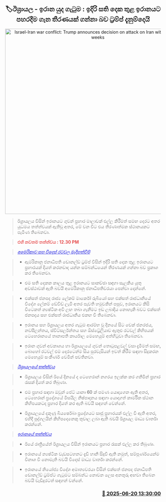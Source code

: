 <p align='center'><b><h2 align='center' title='Israel-Iran war conflict: Trump announces decision on attack on Iran within next two weeks'>🏷ඊශ්‍රායල - ඉරාන යුද ගැටුම : ඉදිරි සති දෙක තුළ ඉරානයට පහරදීම ගැන තීරණයක් ගන්නා බව ට්‍රම්ප් දැනුම්දෙයි</h2></b></p>
<p align='center'><img src='https://helakuru.sgp1.cdn.digitaloceanspaces.com/esana/images/lib/donald-trump-2025.jpg' width='600' alt='Israel-Iran war conflict: Trump announces decision on attack on Iran within next two weeks'></p>

> ඊශ්‍රායලය විසින් ඉරානයට ගුවන් ප්‍රහාර මාලාවක් එල්ල කිරීමත් සමඟ දෙරට අතර යුධමය තත්ත්වයක් ඇතිවූ අතර, මේ වන විට එය තීරණාත්මක ස්ථානයකට පැමිණ තිබෙනවා.

> <span style='color:#e64d4d'><strong>එහි නවතම තත්ත්වය : 12.30 PM</strong></span>

> <span style='color:#4d4de6'><em><strong><u>අමෙරිකාව සහ විදෙස් රටවල මැදිහත්වීම්</u></strong></em></span>

> * ඇමරිකානු ජනාධිපති ඩොනල්ඩ් ට්‍රම්ප් විසින් ඉදිරි සති දෙක තුළ ඉරානයට ප්‍රහාරයක් දියත් කරනවාද යන්න සම්බන්ධයෙන් තීරණයක් ගන්නා බව ප්‍රකාශ කර තිබෙනවා.

> * එම සති දෙකක කාලය තුළ ඉරානයට සාකච්ඡා සඳහා සැලකිය යුතු අවස්ථාවක් ඇති බවයි අමෙරිකානු ජනාධිපතිවරයා පෙන්වා දෙන්නේ.

> * එක්සත් ජනපද රාජ්‍ය ලේකම් මාර්කෝ රුබියෝ සහ එක්සත් රාජධානියේ විදේශ ලේකම් ඩේවිඩ් ලැමි අතර පැවති හමුවකින් පසුව, ඉරානයට කිසි විටෙකත් න්‍යෂ්ටික අවි ලඟ තබා ගැනීමට ඉඩ ලබාදිය නොහැකි බවට එක්සත් ජනපදය සහ එක්සත් රාජධානිය එකඟ වී තිබෙනවා.

> * ඉරානය සහ ඊශ්‍රායලය අතර ගැටුම ආරම්භ වූ දිනයේ සිට චෙක් ජනරජය, නවසීලන්තය, ස්විට්සර්ලන්තය සහ ඕස්ට්‍රේලියාව ඇතුළු රටවල් කිහිපයක් ටෙහෙරානයේ තානාපති කාර්යාල මෙහෙයුම් අත්හිටුවා තිබෙනවා.

> * ඉරාන ගුවන් අවකාශය හා ඊශ්‍රායලයේ ගුවන් තොටුපළවල් වසා දැමීමත් සමඟ, බොහෝ රටවල් එම දෙරටෙන්ම සිය පුරවැසියන් ඉවත් කිරීම සඳහා සිදුකරන මෙහෙයුම් සංකීර්ණ වෙමින් පවතිනවා.

> <span style='color:#4d4de6'><em><strong><u>ඊශ්‍රායලයේ තත්ත්වය</u></strong></em></span>

> * ඊශ්‍රායලය විසින් ඊයේ දිනයේ ද ටෙහෙරාන් නගරය ඉලක්ක කර ගනිමින් ප්‍රහාර රැසක් දියත් කර තිබුණා.

> * එම ප්‍රහාර සඳහා ඔවුන් ජෙට් යානා 60 ක් පමණ ‍යොදාගෙන ඇති අතර, ටෙහෙරාන් ප්‍රදේශයේ මිසයිල නිෂ්පාදනය සඳහා යොදාගත් කාර්මික ස්ථාන කිහිපයකටද ප්‍රහාර දියත් කර ඇති බවයි සඳහන් වෙන්නේ.

> * ඊශ්‍රායලයේ දකුණු බියර්ෂෙබා ප්‍රදේශයට සෘජු ප්‍රහාරයක් එල්ල වී ඇති අතර, එහිදී පුද්ගලයින් කිහිපදෙනෙකු තුවාල ලබා ඇති බවයි ඊශ්‍රායල මාධ්‍ය වාර්තා කරන්නේ.

> <span style='color:#4d4de6'><em><strong><u>ඉරානයේ තත්ත්වය</u></strong></em></span>

> * ඊයේ රාත්‍රියේත් ඊශ්‍රායලය විසින් ඉරානයට ප්‍රහාර රැසක් එල්ල කර තිබුණා.

> * ඉරානයේ න්‍යෂ්ටික වැඩසටහනට දැඩි හානි සිදුවී ඇති නමුත්, සම්පූර්ණයෙන්ම විනාශ වී නොමැති බවයි විදෙස් මාධ්‍ය වාර්තා කරන්නේ.

> * ඉරානයේ නියෝජ්‍ය විදේශ අමාත්‍යවරයා විසින් එක්සත් ජනපද ජනාධිපති ඩොනල්ඩ් ට්‍රම්ප්ට ගැටුමට සම්බන්ධ නොවන ලෙස අනතුරු අඟවා තිබෙන බවයි වැඩිදුරටත් සඳහන් වන්නේ.



<h3 align='right'><a href='https://www.helakuru.lk/esana/p/111193/'>📅 2025-06-20 13:30:00</a></h3>
